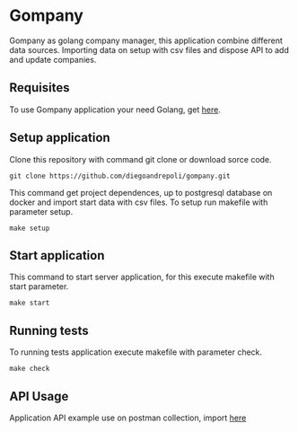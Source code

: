 # Gompany
Gompany as golang company manager, this application combine different data sources. Importing data on setup with csv files and dispose API to add and update companies.

## Requisites
To use Gompany application your need Golang, get [here](https://golang.org/dl/).

## Setup application
Clone this repository with command git clone or download sorce code.

```console
git clone https://github.com/diegoandrepoli/gompany.git
```
This command get project dependences, up to postgresql database on docker and import start data with csv files. To setup run makefile with parameter setup.

```console
make setup
```

## Start application
This command to start server application, for this execute makefile with start parameter.

```console
make start
```

## Running tests
To running tests application execute makefile with parameter check.

```console
make check
```

## API Usage
Application API example use on postman collection, import [here](https://www.getpostman.com/collections/97adcbee5f92d04cf5e9)
